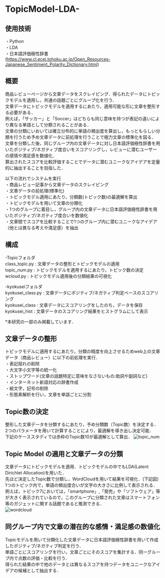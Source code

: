 # TopicModel-LDA-  

## 使用技術  
・Python  
・LDA  
・日本語評価極性辞書  
  (https://www.cl.ecei.tohoku.ac.jp/Open_Resources-Japanese_Sentiment_Polarity_Dictionary.html)  

## 概要  
商品レビューページから文章データをスクレイピング．得られたデータにトピックモデルを適用し，共通の話題ごとにグループ化を行う．  
文章データにトピックモデルを適用するにあたり，適用可能な形に文章を整形する必要がある．  
例えば，「サッカー」と「Soccer」はどちらも同じ意味を持つが表記の違いにより異なる単語として分類されることがある．  
文章の分類にいおいては確立分布的に単語の頻出度を算出し，もっともらしい分類を行うため予め文章データに前処理を行うことで極力文章の標準化を図る．  
文章を分類した後，同じグループ内の文章データに対し日本語評価極性辞書を用いたポジティブ/ネガティブ度合いをスコアリングし，レビューに潜むユーザーの感情や満足感を数値化．  
算出されたスコアを比較評価することでデータに潜むユニークなアイデアを定量的に抽出することを目指した．  

以下の流れでシステムを実行  
・商品レビュー記事から文章データのスクレイピング  
・文章データの前処理(標準化)  
・トピックモデル適用にあたり，分類数(トピック数)の最適解を算出  
・トピックモデルを用いて文章の分類化  
・1つのグループに着目し，グループ内の文章データに日本語評価極性辞書を用いたポジティブ/ネガティブ度合いを数値化  
・文章間でスコアを比較することで1つのグループ内に潜むユニークなアイデア（他とは異なる考えや満足感）を抽出  


## 構成  
-Topicフォルダ  
  class_topic.py  :  文章データの整形とトピックモデルの適用  
  topic_num.py    :  トピックモデルを適用するにあたり，トピック数の決定  
  wcloud.py       :  トピックモデル適用後の分類結果の可視化  
  
-kyokuseiフォルダ  
  kyokusei_class.py : 文章データにポジティブ/ネガティブ判定ベースのスコアリング  
  kyokusei_class    : 文章データにスコアリングをしたのち，データを保存  
  kyokusei_hist     : 文章データのスコアリング結果をヒストグラムにして表示  
  
  *本研究の一部のみ掲載しています．  

## 文章データの整形  
トピックモデルに適用するにあたり，分類の精度を向上させるためweb上の文章データ（商品レビュー）に以下の前処理を実行．  
・表記揺れの削除  
・大文字小文字等の統一化  
・ストップワード(文章の話題特定に意味をなさないもの:助詞や副詞など)  
・インターネット新語対応の辞書作成  
・絵文字，記号の削除  
・形態素解析を行い，文章を単語ごとに分割  


## Topic数の決定  
整形した文章データを分類するにあたり，予め分類数（Topic数）を決定する．  
2つのパラメータを用いて計算することにより，最適解を導き出し決定可能．  
下記のケーススタディでは赤枠のTopic数10が最適解として算出．
![topic_num](https://user-images.githubusercontent.com/77096897/151784019-5eaeff2d-e07f-470d-a103-c1fbacaef4a8.png)  


## Topic Model の適用と文章データの分類  
文章データにトピックモデルを適用．トピックモデルの中でもLDA(Latent Dirichlet Allocation)を用いた．  
先ほど決定したTopic数で分類し，WordCloudを用いて結果を可視化．(下記図)  
1つのトピック内で，単語の頻出度合いが文字の大きさに比例して表示される．  
例えば，トピック7においては，「smartphone」,「発売」や「ソフトウェア」等が大きく表示されているので，このグループに分類された文章はスマートフォン等のガジェットに関する話題であると推測できる．  
![wordcloud](https://user-images.githubusercontent.com/77096897/151784646-069301f7-95aa-40a2-8f3d-d649e200281e.jpg)　　


## 同グループ内で文章の潜在的な感情・満足感の数値化  
Topicモデルを用いて分類化した文章データに日本語評価極性辞書を用いて作成したポジティブ/ネガティブ判定を行う．  
単語ごとにスコアリングを行い，文章ごとにそのスコアを集計する．同一グループ内で点数の評価・比較を行う．  
得られた結果の中で他のデータとは異なるスコアを持つデータをユニークなアイデアの候補として抽出する．  
